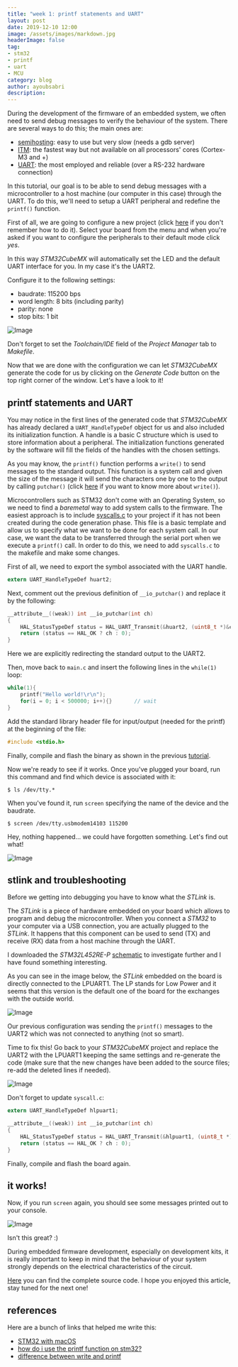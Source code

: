 ```yaml
---
title: "week 1: printf statements and UART"
layout: post
date: 2019-12-10 12:00
image: /assets/images/markdown.jpg
headerImage: false
tag:
- stm32
- printf
- uart
- MCU
category: blog
author: ayoubsabri
description:
---
```


During the development of the firmware of an embedded system, we often need to send debug messages to verify the behaviour of the system. There are several ways to do this; the main ones are:

- [semihosting][sh]: easy to use but very slow (needs a gdb server)
- [ITM][itm]: the fastest way but not available on all processors' cores (Cortex-M3 and +)
- [UART][uart]: the most employed and reliable (over a RS-232 hardware connection)

In this tutorial, our goal is to be able to send debug messages with a microcontroller to a host machine (our computer in this case) through the UART. To do this, we'll need to setup a UART peripheral and redefine the `printf()` function.

First of all, we are going to configure a new project (click [here][2] if you don't remember how to do it). Select your board from the menu and when you're asked if you want to configure the peripherals to their default mode click _yes_.

<!-- ![Image](/assets/images/blog/1/setup.png) -->

In this way _STM32CubeMX_ will automatically set the LED and the default UART interface for you. In my case it's the UART2.

Configure it to the following settings:
- baudrate: 115200 bps
- word length: 8 bits (including parity)
- parity: none
- stop bits: 1 bit

![Image](/assets/images/blog/1/uart.png)

Don't forget to set the _Toolchain/IDE_ field of the _Project Manager_ tab to _Makefile_.

Now that we are done with the configuration we can let _STM32CubeMX_ generate the code for us by clicking on the  _Generate Code_ button on the top right corner of the window. Let's have a look to it!

## printf statements and UART

You may notice in the first lines of the generated code that _STM32CubeMX_ has already declared a `UART_HandleTypeDef` object for us and also included its initialization function. A handle is a basic C structure which is used to store information about a peripheral. The initialization functions generated by the software will fill the fields of the handles with the chosen settings.

As you may know, the `printf()` function performs a `write()` to send messages to the standard output. This function is a system call and given the size of the message it will send the characters one by one to the output by calling  `putchar()` (click [here][3] if you want to know more about `write()`).

Microcontrollers such as STM32 don't come with an Operating System, so we need to find a _baremetal_ way to add system calls to the firmware. The easiest approach is to include [syscalls.c][4] to your project if it has not been created during the code generation phase. This file is a basic template and allow us to specify what we want to be done for each system call. In our case, we want the data to be transferred through the serial port when we execute a `printf()` call. In order to do this, we need to add `syscalls.c` to the makefile and make some changes.

First of all, we need to export the symbol associated with the UART handle.

```c
extern UART_HandleTypeDef huart2;
```

Next, comment out the previous definition of `__io_putchar()` and replace it by the following:

```c
__attribute__((weak)) int __io_putchar(int ch)
{
    HAL_StatusTypeDef status = HAL_UART_Transmit(&huart2, (uint8_t *)&ch, 1, 0xFFFF);
    return (status == HAL_OK ? ch : 0);
}
```

Here we are explicitly redirecting the standard output to the UART2.

Then, move back to `main.c` and insert the following lines in the `while(1)` loop:

```c
while(1){
    printf("Hello world!\r\n");
    for(i = 0; i < 500000; i++){}       // wait
}
```

Add the standard library header file for input/output (needed for the printf) at the beginning of the file:

```c
#include <stdio.h>
```

Finally, compile and flash the binary as shown in the previous [tutorial][2].

Now we're ready to see if it works. Once you've plugged your board, run this command and find which device is associated with it:

```
$ ls /dev/tty.*
```

When you've found it, run `screen` specifying the name of the device and the baudrate.

```
$ screen /dev/tty.usbmodem14103 115200
```

Hey, nothing happened... we could have forgotten something. Let's find out what!

![Image](/assets/images/blog/1/nodata.png)

## stlink and troubleshooting

Before we getting into debugging you have to know what the _STLink_ is.

The _STLink_ is a piece of hardware embedded on your board which allows to program and debug the microcontroller. When you connect a _STM32_ to your computer via a USB connection, you are actually plugged to the _STLink_. It happens that this component can be used to send (TX) and receive (RX) data from a host machine through the UART.

I downloaded the _STM32L452RE-P_ [schematic][5] to investigate further and I have found something interesting.

As you can see in the image below, the _STLink_ embedded on the board is directly connected to the LPUART1. The LP stands for Low Power and it seems that this version is the default one of the board for the exchanges with the outside world.

![Image](/assets/images/blog/1/schematic.png)

Our previous configuration was sending the `printf()` messages to the UART2 which was not connected to anything (not so smart).

Time to fix this! Go back to your _STM32CubeMX_ project and replace the UART2 with the LPUART1 keeping the same settings and re-generate the code (make sure that the new changes have been added to the source files; re-add the deleted lines if needed).

![Image](/assets/images/blog/1/lpuart.png)

Don't forget to update `syscall.c`:

```c
extern UART_HandleTypeDef hlpuart1;
```

```c
__attribute__((weak)) int __io_putchar(int ch)
{
    HAL_StatusTypeDef status = HAL_UART_Transmit(&hlpuart1, (uint8_t *)&ch, 1, 0xFFFF);
    return (status == HAL_OK ? ch : 0);
}
```

Finally, compile and flash the board again.

## it works!

Now, if you run `screen` again, you should see some messages printed out to your console.

![Image](/assets/images/blog/1/result.png)

Isn't this great? :)

During embedded firmware development, especially on development kits, it is really important to keep in mind that the behaviour of your system strongly depends on the electrical characteristics of the circuit.

[Here][6] you can find the complete source code. I hope you enjoyed this article, stay tuned for the next one!

## references

Here are a bunch of links that helped me write this:

- [STM32 with macOS](https://github.com/glegrain/STM32-with-macOS)
- [how do i use the printf function on stm32?][1]
- [difference between write and printf][3]

[sh]: http://infocenter.arm.com/help/index.jsp?topic=/com.arm.doc.dui0471m/pge1358787046598.html
[itm]: http://infocenter.arm.com/help/index.jsp?topic=/com.arm.doc.ddi0337e/BABCCDFD.html
[uart]: https://en.wikipedia.org/wiki/Universal_asynchronous_receiver-transmitter

[1]: https://electronics.stackexchange.com/questions/206113/how-do-i-use-the-printf-function-on-stm32
[2]: http://ayoubsabri.github.io/getting-started
[3]: https://stackoverflow.com/questions/21084218/difference-between-write-and-printf/21095842
[4]: https://gist.github.com/AyoubSabri/d66990b71c9dd4ba298c9ae4bfb88dd8
[5]: https://www.st.com/en/evaluation-tools/nucleo-l452re-p.html#resource
[6]: https://gist.github.com/AyoubSabri/d3afda7d95f122583fd3daf6fcd02ab3
